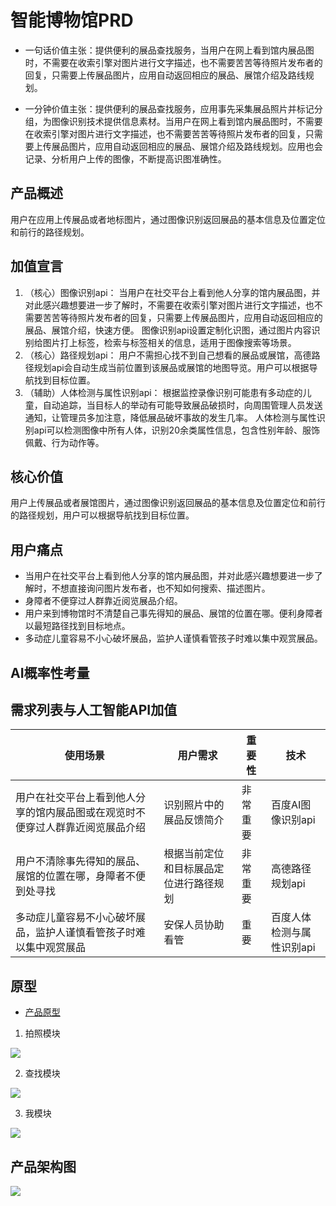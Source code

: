 # 智能博物馆PRD

- 一句话价值主张：提供便利的展品查找服务，当用户在网上看到馆内展品图时，不需要在收索引擎对图片进行文字描述，也不需要苦苦等待照片发布者的回复，只需要上传展品图片，应用自动返回相应的展品、展馆介绍及路线规划。

- 一分钟价值主张：提供便利的展品查找服务，应用事先采集展品照片并标记分组，为图像识别技术提供信息素材。当用户在网上看到馆内展品图时，不需要在收索引擎对图片进行文字描述，也不需要苦苦等待照片发布者的回复，只需要上传展品图片，应用自动返回相应的展品、展馆介绍及路线规划。应用也会记录、分析用户上传的图像，不断提高识图准确性。

## 产品概述
用户在应用上传展品或者地标图片，通过图像识别返回展品的基本信息及位置定位和前行的路径规划。

## 加值宣言
1. （核心）图像识别api：
当用户在社交平台上看到他人分享的馆内展品图，并对此感兴趣想要进一步了解时，不需要在收索引擎对图片进行文字描述，也不需要苦苦等待照片发布者的回复，只需要上传展品图片，应用自动返回相应的展品、展馆介绍，快速方便。
图像识别api设置定制化识图，通过图片内容识别给图片打上标签，检索与标签相关的信息，适用于图像搜索等场景。
2. （核心）路径规划api：
用户不需担心找不到自己想看的展品或展馆，高德路径规划api会自动生成当前位置到该展品或展馆的地图导览。用户可以根据导航找到目标位置。 
3. （辅助）人体检测与属性识别api：
根据监控录像识别可能患有多动症的儿童，自动追踪，当目标人的举动有可能导致展品破损时，向周围管理人员发送通知，让管理员多加注意，降低展品破坏事故的发生几率。
人体检测与属性识别api可以检测图像中所有人体，识别20余类属性信息，包含性别年龄、服饰佩戴、行为动作等。

## 核心价值
用户上传展品或者展馆图片，通过图像识别返回展品的基本信息及位置定位和前行的路径规划，用户可以根据导航找到目标位置。

## 用户痛点
- 当用户在社交平台上看到他人分享的馆内展品图，并对此感兴趣想要进一步了解时，不想直接询问图片发布者，也不知如何搜索、描述图片。
- 身障者不便穿过人群靠近阅览展品介绍。
- 用户来到博物馆时不清楚自己事先得知的展品、展馆的位置在哪。便利身障者以最短路径找到目标地点。
- 多动症儿童容易不小心破坏展品，监护人谨慎看管孩子时难以集中观赏展品。

## AI概率性考量

## 需求列表与人工智能API加值

使用场景 | 用户需求 | 重要性  | 技术 |  
-|-|-|-
用户在社交平台上看到他人分享的馆内展品图或在观览时不便穿过人群靠近阅览展品介绍 | 识别照片中的展品反馈简介 | 非常重要 | 百度AI图像识别api |
用户不清除事先得知的展品、展馆的位置在哪，身障者不便到处寻找 | 根据当前定位和目标展品定位进行路径规划 | 非常重要 | 高德路径规划api |
多动症儿童容易不小心破坏展品，监护人谨慎看管孩子时难以集中观赏展品 | 安保人员协助看管 | 重要 | 百度人体检测与属性识别api |

## 原型
- [产品原型](http://nfunm033.gitee.io/museum_prototype)
1. 拍照模块

![](https://upload-images.jianshu.io/upload_images/9457515-b1b4526e438b17ec.png?imageMogr2/auto-orient/strip%7CimageView2/2/w/1240)

2. 查找模块

![](https://upload-images.jianshu.io/upload_images/9457515-7ae82b708724b486.png?imageMogr2/auto-orient/strip%7CimageView2/2/w/1240)

3. 我模块

![](https://upload-images.jianshu.io/upload_images/9457515-8e8b5dfdd44093ec.png?imageMogr2/auto-orient/strip%7CimageView2/2/w/1240)


## 产品架构图
![](https://upload-images.jianshu.io/upload_images/9457515-d12d7e9b5f56cb81.png?imageMogr2/auto-orient/strip%7CimageView2/2/w/1240)
